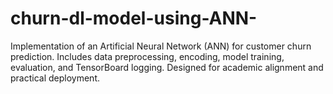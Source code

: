 # churn-dl-model-using-ANN-
 Implementation of an Artificial Neural Network (ANN) for customer churn prediction. Includes data preprocessing, encoding, model training, evaluation, and TensorBoard logging. Designed for academic alignment and practical deployment.
